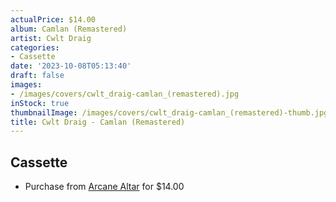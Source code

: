 ```yaml
---
actualPrice: $14.00
album: Camlan (Remastered)
artist: Cwlt Draig
categories:
- Cassette
date: '2023-10-08T05:13:40'
draft: false
images:
- /images/covers/cwlt_draig-camlan_(remastered).jpg
inStock: true
thumbnailImage: /images/covers/cwlt_draig-camlan_(remastered)-thumb.jpg
title: Cwlt Draig - Camlan (Remastered)
---
```


## Cassette
* Purchase from [Arcane Altar](https://arcanealtar.bigcartel.com/product/cwlt-draig-camlan-remastered-tape) for $14.00
